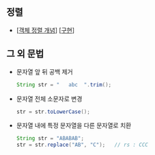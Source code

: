 ## 정렬
- [[객체 정렬 개념](https://gmlwjd9405.github.io/2018/09/06/java-comparable-and-comparator.html)] [[구현](https://github.com/BJ-Lim/Frameworks/blob/master/java/ComparableExample.java)]

## 그 외 문법
- 문자열 앞 뒤 공백 제거
  ```java
  String str = "   abc  ".trim();
  ```
- 문자열 전체 소문자로 변경
  ```java
  str = str.toLowerCase();
  ```
- 문자열 내에 특정 문자열을 다른 문자열로 치환
  ```java
  String str = "ABABAB";
  str = str.replace("AB", "C");   // rs : CCC
  ```
